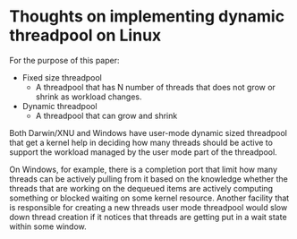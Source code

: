 # Thoughts on implementing dynamic threadpool on Linux

For the purpose of this paper:

* Fixed size threadpool
  - A threadpool that has N number of threads that does not grow or shrink as workload changes.
* Dynamic threadpool
  - A threadpool that can grow and shrink

Both Darwin/XNU and Windows have user-mode dynamic sized threadpool that
 get a kernel help in deciding how many threads should be active to support
     the workload managed by the user mode part of the threadpool.

On Windows, for example, there is a completion port that limit how many threads can be actively pulling from it based on the knowledge whether the threads that are working on the dequeued items are actively computing something or blocked waiting on some kernel resource. Another facility that is responsible for creating a new threads user mode threadpool would slow down thread creation if it notices that threads are getting put in a wait state within some window.
